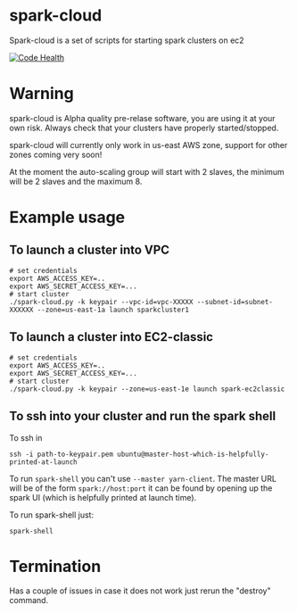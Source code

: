 # spark-cloud
Spark-cloud is a set of scripts for starting spark clusters on ec2

[![Code Health](https://landscape.io/github/entropyltd/spark-cloud/master/landscape.svg?style=flat)](https://landscape.io/github/entropyltd/spark-cloud/master)

# Warning
spark-cloud is Alpha quality pre-relase software, you are using it at your own risk.
Always check that your clusters have properly started/stopped.

spark-cloud will currently only work in us-east AWS zone, support for other zones coming very soon!

At the moment the auto-scaling group will start with 2 slaves, the minimum will be 2 slaves and the maximum 8.

# Example usage

## To launch a cluster into VPC

```
# set credentials
export AWS_ACCESS_KEY=..
export AWS_SECRET_ACCESS_KEY=...
# start cluster
./spark-cloud.py -k keypair --vpc-id=vpc-XXXXX --subnet-id=subnet-XXXXXX --zone=us-east-1a launch sparkcluster1
```

## To launch a cluster into EC2-classic
```
# set credentials
export AWS_ACCESS_KEY=..
export AWS_SECRET_ACCESS_KEY=...
# start cluster
./spark-cloud.py -k keypair --zone=us-east-1e launch spark-ec2classic
```

## To ssh into your cluster and run the spark shell

To ssh in

```
ssh -i path-to-keypair.pem ubuntu@master-host-which-is-helpfully-printed-at-launch
```

To run `spark-shell` you can't use `--master yarn-client`.
The master URL will be of the form `spark://host:port` it can be found by opening up the spark UI (which is helpfully printed at launch time).


To run spark-shell just:
```
spark-shell
```

# Termination

Has a couple of issues in case it does not work just rerun the "destroy" command.
